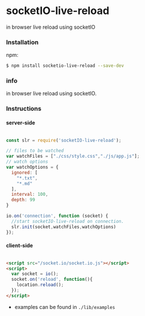 # socketIO-live-reload
in browser live reload using socketIO

### Installation

npm:
```sh
$ npm install socketio-live-reload --save-dev
```

### info

in browser live reload using socketIO.

### Instructions

#### server-side

```js

const slr = require('socketIO-live-reload');

// files to be watched
var watchFiles = ["./css/style.css","./js/app.js"];
// watch options
var watchOptions = {
  ignored: [
    "*.txt",
    "*.md"
  ],
  interval: 100,
  depth: 99
}

io.on('connection', function (socket) {
  //start socketIO-live-reload on connection.
  slr.init(socket,watchFiles,watchOptions)
});

```

#### client-side

```html

<script src="/socket.io/socket.io.js"></script>
<script>
  var socket = io();
  socket.on('reload', function(){
    location.reload();
  });
</script>

```

* examples can be found in `./lib/examples`
